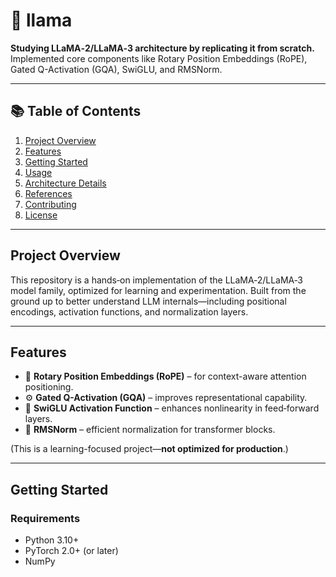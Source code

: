 # 🦙 llama

**Studying LLaMA‑2/LLaMA‑3 architecture by replicating it from scratch.**  
Implemented core components like Rotary Position Embeddings (RoPE), Gated Q-Activation (GQA), SwiGLU, and RMSNorm.

---

## 📚 Table of Contents

1. [Project Overview](#project-overview)  
2. [Features](#features)  
3. [Getting Started](#getting-started)  
4. [Usage](#usage)  
5. [Architecture Details](#architecture-details)  
6. [References](#references)  
7. [Contributing](#contributing)  
8. [License](#license)

---

## Project Overview

This repository is a hands‑on implementation of the LLaMA‑2/LLaMA‑3 model family, optimized for learning and experimentation. Built from the ground up to better understand LLM internals—including positional encodings, activation functions, and normalization layers.

---

## Features

- 📏 **Rotary Position Embeddings (RoPE)** – for context-aware attention positioning.  
- ⚙️ **Gated Q-Activation (GQA)** – improves representational capability.  
- 🔀 **SwiGLU Activation Function** – enhances nonlinearity in feed‑forward layers.  
- 📏 **RMSNorm** – efficient normalization for transformer blocks.  

(This is a learning-focused project—**not optimized for production**.)

---

## Getting Started

### Requirements

- Python 3.10+  
- PyTorch 2.0+ (or later)  
- NumPy  
